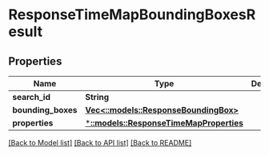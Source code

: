 # ResponseTimeMapBoundingBoxesResult

## Properties

Name | Type | Description | Notes
------------ | ------------- | ------------- | -------------
**search_id** | **String** |  | 
**bounding_boxes** | [**Vec<::models::ResponseBoundingBox>**](ResponseBoundingBox.md) |  | 
**properties** | [***::models::ResponseTimeMapProperties**](ResponseTimeMapProperties.md) |  | 

[[Back to Model list]](../README.md#documentation-for-models) [[Back to API list]](../README.md#documentation-for-api-endpoints) [[Back to README]](../README.md)


